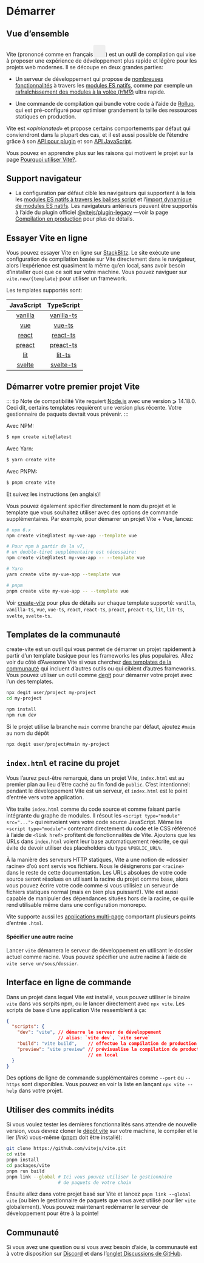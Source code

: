 # Démarrer

<audio id="vite-audio">
  <source src="/vite.mp3" type="audio/mpeg">
</audio>

## Vue d’ensemble

Vite (prononcé comme en français<button style="border:none;padding:3px;border-radius:4px;vertical-align:bottom" id="play-vite-audio" onclick="document.getElementById('vite-audio').play();"><svg style="height:2em;width:2em"><use href="/voice.svg#voice" /></svg></button>) est un outil de compilation qui vise à proposer une expérience de développement plus rapide et légère pour les projets web modernes. Il se découpe en deux grandes parties:

- Un serveur de développement qui propose de [nombreuses fonctionnalités](./features) à travers les [modules ES natifs](https://developer.mozilla.org/fr/docs/Web/JavaScript/Guide/Modules), comme par exemple un [rafraîchissement des modules à la volée (_HMR_)](./features#rafraichissement-des-modules-a-la-volee-hmr) ultra rapide.

- Une commande de compilation qui bundle votre code à l’aide de [Rollup](https://rollupjs.org), qui est pré-configuré pour optimiser grandement la taille des ressources statiques en production.

Vite est «_opinionated_» et propose certains comportements par défaut qui conviendront dans la plupart des cas, et il est aussi possible de l’étendre grâce à son [API pour plugin](./api-plugin) et son [API JavaScript](./api-javascript).

Vous pouvez en apprendre plus sur les raisons qui motivent le projet sur la page [Pourquoi utiliser Vite?](./why).

## Support navigateur

- La configuration par défaut cible les navigateurs qui supportent à la fois les [modules ES natifs à travers les balises script](https://caniuse.com/es6-module) et l’[import dynamique de modules ES natifs](https://caniuse.com/es6-module-dynamic-import). Les navigateurs antérieurs peuvent être supportés à l’aide du plugin officiel [@vitejs/plugin-legacy](https://github.com/vitejs/vite/tree/main/packages/plugin-legacy) —voir la page [Compilation en production](./build) pour plus de détails.

## Essayer Vite en ligne

Vous pouvez essayer Vite en ligne sur [StackBlitz](https://vite.new/). Le site exécute une configuration de compilation basée sur Vite directement dans le navigateur, alors l’expérience est quasiment la même qu’en local, sans avoir besoin d’installer quoi que ce soit sur votre machine. Vous pouvez naviguer sur `vite.new/{template}` pour utiliser un framework.

Les templates supportés sont:

|             JavaScript              |                TypeScript                 |
| :---------------------------------: | :---------------------------------------: |
| [vanilla](https://vite.new/vanilla) | [vanilla-ts](https://vite.new/vanilla-ts) |
|     [vue](https://vite.new/vue)     |     [vue-ts](https://vite.new/vue-ts)     |
|   [react](https://vite.new/react)   |   [react-ts](https://vite.new/react-ts)   |
|  [preact](https://vite.new/preact)  |  [preact-ts](https://vite.new/preact-ts)  |
|     [lit](https://vite.new/lit)     |     [lit-ts](https://vite.new/lit-ts)     |
|  [svelte](https://vite.new/svelte)  |  [svelte-ts](https://vite.new/svelte-ts)  |

## Démarrer votre premier projet Vite

::: tip Note de compatibilité
Vite requiert [Node.js](https://nodejs.org/en/) avec une version ⩾ 14.18.0. Ceci dit, certains templates requièrent une version plus récente. Votre gestionnaire de paquets devrait vous prévenir.
:::

Avec NPM:

```bash
$ npm create vite@latest
```

Avec Yarn:

```bash
$ yarn create vite
```

Avec PNPM:

```bash
$ pnpm create vite
```

Et suivez les instructions (en anglais)!

Vous pouvez également spécifier directement le nom du projet et le template que vous souhaitez utiliser avec des options de commande supplémentaires. Par exemple, pour démarrer un projet Vite + Vue, lancez:

```bash
# npm 6.x
npm create vite@latest my-vue-app --template vue

# Pour npm à partir de la v7,
# un double-tiret supplémentaire est nécessaire:
npm create vite@latest my-vue-app -- --template vue

# Yarn
yarn create vite my-vue-app --template vue

# pnpm
pnpm create vite my-vue-app -- --template vue
```

Voir [create-vite](https://github.com/vitejs/vite/tree/main/packages/create-vite) pour plus de détails sur chaque template supporté: `vanilla`, `vanilla-ts`, `vue`, `vue-ts`, `react`, `react-ts`, `preact`, `preact-ts`, `lit`, `lit-ts`, `svelte`, `svelte-ts`.

## Templates de la communauté

create-vite est un outil qui vous permet de démarrer un projet rapidement à partir d’un template basique pour les frameworks les plus populaires. Allez voir du côté d’Awesome Vite si vous cherchez [des templates de la communauté](https://github.com/vitejs/awesome-vite#templates) qui incluent d’autres outils ou qui ciblent d’autres frameworks. Vous pouvez utiliser un outil comme [degit](https://github.com/Rich-Harris/degit) pour démarrer votre projet avec l’un des templates.

```bash
npx degit user/project my-project
cd my-project

npm install
npm run dev
```

Si le projet utilise la branche `main` comme branche par défaut, ajoutez `#main` au nom du dépôt

```bash
npx degit user/project#main my-project
```

## `index.html` et racine du projet

Vous l’aurez peut-être remarqué, dans un projet Vite, `index.html` est au premier plan au lieu d’être caché au fin fond de `public`. C’est intentionnel: pendant le développement Vite est un serveur, et `index.html` est le point d’entrée vers votre application.

Vite traite `index.html` comme du code source et comme faisant partie intégrante du graphe de modules. Il résout les `<script type="module" src="...">` qui renvoient vers votre code source JavaScript. Même les `<script type="module">` contenant directement du code et le CSS référencé à l’aide de `<link href>` profitent de fonctionnalités de Vite. Ajoutons que les URLs dans `index.html` voient leur base automatiquement réécrite, ce qui évite de devoir utiliser des placeholders du type `%PUBLIC_URL%`.

À la manière des serveurs HTTP statiques, Vite a une notion de «dossier racine» d’où sont servis vos fichiers. Nous le désignerons par `<racine>` dans le reste de cette documentation. Les URLs absolues de votre code source seront résolues en utilisant la racine du projet comme base, alors vous pouvez écrire votre code comme si vous utilisiez un serveur de fichiers statiques normal (mais en bien plus puissant!). Vite est aussi capable de manipuler des dépendances situées hors de la racine, ce qui le rend utilisable même dans une configuration monorepo.

Vite supporte aussi les [applications multi-page](./build#application-multi-pages) comportant plusieurs points d’entrée `.html`.

#### Spécifier une autre racine

Lancer `vite` démarrera le serveur de développement en utilisant le dossier actuel comme racine. Vous pouvez spécifier une autre racine à l’aide de `vite serve un/sous/dossier`.

## Interface en ligne de commande

Dans un projet dans lequel Vite est installé, vous pouvez utiliser le binaire `vite` dans vos scrpits npm, ou le lancer directement avec `npx vite`. Les scripts de base d’une application Vite ressemblent à ça:

<!-- prettier-ignore -->
```json
{
  "scripts": {
    "dev": "vite", // démarre le serveur de développement
                   // alias: `vite dev`, `vite serve`
    "build": "vite build",    // effectue la compilation de production
    "preview": "vite preview" // prévisualise la compilation de production
                              // en local
  }
}
```

Des options de ligne de commande supplémentaires comme `--port` ou `--https` sont disponibles. Vous pouvez en voir la liste en lançant `npx vite --help` dans votre projet.

## Utiliser des commits inédits

Si vous voulez tester les dernières fonctionnalités sans attendre de nouvelle version, vous devrez cloner le [dépôt vite](https://github.com/vitejs/vite) sur votre machine, le compiler et le lier (_link_) vous-même ([pnpm](https://pnpm.io/) doit être installé):

```bash
git clone https://github.com/vitejs/vite.git
cd vite
pnpm install
cd packages/vite
pnpm run build
pnpm link --global # Ici vous pouvez utiliser le gestionnaire
                   # de paquets de votre choix
```

Ensuite allez dans votre projet basé sur Vite et lancez `pnpm link --global vite` (ou bien le gestionnaire de paquets que vous avez utilisé pour lier `vite` globalement). Vous pouvez maintenant redémarrer le serveur de développement pour être à la pointe!

## Communauté

Si vous avez une question ou si vous avez besoin d’aide, la communauté est à votre disposition sur [Discord](https://chat.vitejs.dev) et dans l’[onglet Discussions de GitHub](https://github.com/vitejs/vite/discussions).
